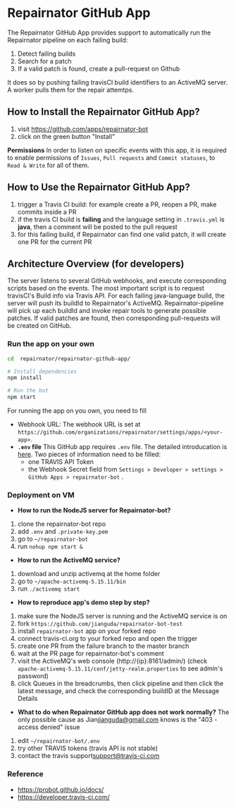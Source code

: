 # Repairnator GitHub App

The Repairnator GitHub App provides support to automatically run the Repairnator pipeline on each failing build:

1. Detect failing builds
2. Search for a patch
3. If a valid patch is found, create a pull-request on Github

It does so by pushing failing travisCI build identifiers to an ActiveMQ server. A worker pulls them for the repair attemtps.

## How to Install the Repairnator GitHub App?

1. visit https://github.com/apps/repairnator-bot
2. click on the green button "Install"

__Permissions__ In order to listen on specific events with this app, it is required to enable permissions of `Issues`, `Pull requests` and `Commit statuses`, to `Read & Write` for all of them.

## How to Use the Repairnator GitHub App?

1. trigger a Travis CI build: for example create a PR, reopen a PR, make commits inside a PR
2. if the travis CI build is __failing__ and the language setting in `.travis.yml` is __java__, then a comment will be posted to the pull request
3. for this failing build, if Repairnator can find one valid patch, it will create one PR for the current PR

## Architecture Overview (for developers)

The server listens to several GitHub webhooks, and execute corresponding scripts based on the events. The most important script is to request travisCI's Build info via Travis API. For each failing java-language build, the server will push its buildId to Repairnator's ActiveMQ. Repairnator-pipeline will pick up each buildId and invoke repair tools to generate possible patches. If valid patches are found, then corresponding pull-requests will be created on GitHub.

### Run the app on your own

```sh
cd  repairnator/repairnator-github-app/

# Install dependencies
npm install

# Run the bot
npm start
```

For running the app on you own, you need to fill
* Webhook URL: The webhook  URL is set at `https://github.com/organizations/repairnator/settings/apps/<your-app>`.
* __`.env` file__ This GitHub app requires `.env` file. The detailed introducation is [here](https://probot.github.io/docs/development/#manually-configuring-a-github-app). Two pieces of information need to be filled: 
  * one TRAVIS API Token
  * the Webhook Secret field from `Settings > Developer > settings > GitHub Apps > repairnator-bot` .

### Deployment on VM

* __How to run the NodeJS server for Repairnator-bot?__
1. clone the repairnator-bot repo
2. add `.env` and `.private-key.pem`
3. go to `~/repairnator-bot`
4. run `nohup npm start &`

* __How to run the ActiveMQ service?__
1. download and unzip activemq at the home folder
2. go to `~/apache-activemq-5.15.11/bin`
3. run `./activemq start`

* __How to reproduce app's demo step by step?__
1. make sure the NodeJS server is running and the ActiveMQ service is on
2. fork `https://github.com/jianguda/repairnator-bot-test`
3. install `repairnator-bot` app on your forked repo
4. connect travis-ci.org to your forked repo and open the trigger
5. create one PR from the failure branch to the master branch
6. wait at the PR page for repairnator-bot's comment
7. visit the ActiveMQ's web console (http://{ip}:8161/admin/) (check `apache-activemq-5.15.11/conf/jetty-realm.properties` to see admin's password)  
8. click Queues in the breadcrumbs, then click pipeline and then click the latest message, and check the corresponding buildID at the Message Details

* __What to do when Repairnator GitHub app does not work normally?__
The only possible cause as Jian<jianguda@gmail.com> knows is the "403 - access denied" issue
1. edit `~/repairnator-bot/.env`
2. try other TRAVIS tokens (travis API is not stable)
3. contact the travis support<support@travis-ci.com>

### Reference

- https://probot.github.io/docs/
- https://developer.travis-ci.com/

